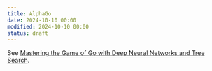 ```yaml
---
title: AlphaGo
date: 2024-10-10 00:00
modified: 2024-10-10 00:00
status: draft
---
```


See [Mastering the Game of Go with Deep Neural Networks and Tree Search](../../../permanent/master-the-game-of-go-with-deep-neural-networks-and-tree-search.md).